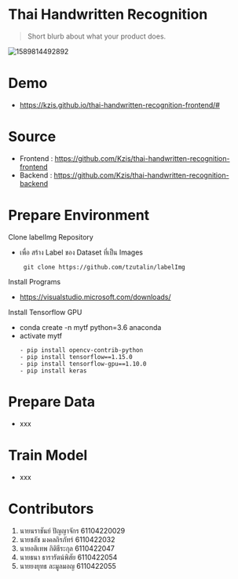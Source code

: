 # Thai Handwritten Recognition
> Short blurb about what your product does.

![1589814492892](https://user-images.githubusercontent.com/25294734/82229109-342eb400-9954-11ea-8b0f-8e15b5ab6d3e.gif)

# Demo
- https://kzis.github.io/thai-handwritten-recognition-frontend/#

# Source
- Frontend : https://github.com/Kzis/thai-handwritten-recognition-frontend
- Backend : https://github.com/Kzis/thai-handwritten-recognition-backend

# Prepare Environment
  
  Clone labelImg Repository
  - เพื่อ สร้าง Label ของ Dataset ที่เป็น Images
    ```
     git clone https://github.com/tzutalin/labelImg
    ```


  Install Programs
  - https://visualstudio.microsoft.com/downloads/


  Install Tensorflow GPU
  - conda create -n mytf python=3.6 anaconda
  - activate mytf
    ```
    - pip install opencv-contrib-python
    - pip install tensorflow==1.15.0
    - pip install tensorflow-gpu==1.10.0
    - pip install keras
    ```
 # Prepare Data
- xxx

# Train Model
- xxx

# Contributors
1. นายนราชันย์ ปัญญาจักร 61104220029
2. นายชลัช มงคลถิรภัทร์ 6110422032
3. นายอติเทพ กิติธีระกุล 6110422047
4. นายธนา ธารารัตน์พิสัย 6110422054
5. นายยงยุทธ ละมูลมอญ 6110422055



 
